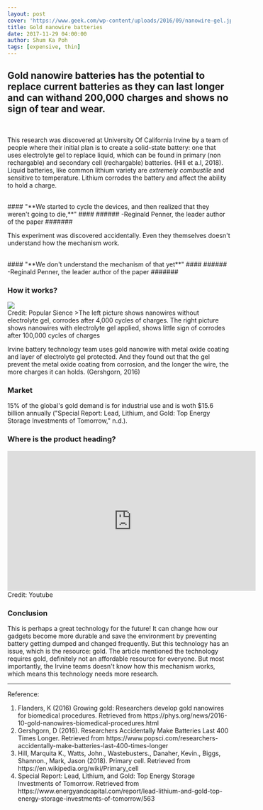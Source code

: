 ```yaml
---
layout: post
cover: 'https://www.geek.com/wp-content/uploads/2016/09/nanowire-gel.jpg'
title: Gold nanowire batteries
date: 2017-11-29 04:00:00
author: Shum Ka Poh
tags: [expensive, thin]
---
```


## Gold nanowire batteries has the potential to replace current batteries as they can last longer and can withand 200,000 charges and shows no sign of tear and wear. ##

<br>

This research was discovered at University Of California Irvine by a team of people where their initial plan is to create a solid-state battery: one that uses electrolyte gel to replace liquid, which can be found in primary (non rechargable) and secondary cell (rechargable) batteries. (Hill et a.l, 2018).  Liquid batteries, like common lithium variety are *extremely combustile* and sensitive to temperature. Lithium corrodes the battery and affect the ability to hold a charge.

<br>
#### "**We started to cycle the devices, and then realized that they weren't going to die,**" ####
###### -Reginald Penner, the leader author of the paper #######
<br>

This experiment was discovered accidentally. Even they themselves doesn't understand how the mechanism work.

<br>
#### "**We don't understand the mechanism of that yet**" ####
###### -Reginald Penner, the leader author of the paper #######
<br>

### How it works? ###

<img src="https://www.popsci.com/sites/popsci.com/files/styles/325_1x_/public/fig7-sem_shell_loss.jpg" style="margin:auto;display:block;">
Credit: Popular Sience
>The left picture shows nanowires without electrolyte gel, corrodes after 4,000 cycles of charges. The right picture shows nanowires with electrolyte gel applied, shows little sign of corrodes after 100,000 cycles of charges

Irvine battery technology team uses gold nanowire with metal oxide coating and layer of electrolyte gel protected. And they found out that the gel prevent the metal oxide coating from corrosion, and the longer the wire, the more charges it can holds. (Gershgorn, 2016)

### Market ###
15% of the global's gold demand is for industrial use and is woth $15.6 billion annually ("Special Report: Lead, Lithium, and Gold: Top Energy Storage Investments of Tomorrow," n.d.).

### Where is the product heading? ###
<iframe width="560" height="315" src="https://www.youtube.com/embed/lzFzBpwl8aU" frameborder="0" allow="autoplay; encrypted-media" allowfullscreen style="display:block;margin:auto;"></iframe>
Credit: Youtube

### Conclusion ###
This is perhaps a great technology for the future! It can change how our gadgets become more durable and save the environment by preventing battery getting dumped and changed frequently. But this technology has an issue, which is the resource: gold. The article mentioned the technology requires gold, definitely not an affordable resource for everyone. But most importantly, the Irvine teams doesn't know how this mechanism works, which means this technology needs more research.

---

Reference:  
<ol> 
<li> Flanders, K (2016) Growing gold: Researchers develop gold nanowires for biomedical procedures. Retrieved from https://phys.org/news/2016-10-gold-nanowires-biomedical-procedures.html
<li> Gershgorn, D (2016). Researchers Accidentally Make Batteries Last 400 Times Longer. Retrieved from https://www.popsci.com/researchers-accidentally-make-batteries-last-400-times-longer
<li> Hill, Marquita K., Watts, John., Wastebusters., Danaher, Kevin., Biggs, Shannon., Mark, Jason (2018). Primary cell. Retrieved from https://en.wikipedia.org/wiki/Primary_cell
<li> Special Report: Lead, Lithium, and Gold: Top Energy Storage Investments of Tomorrow. Retrieved from https://www.energyandcapital.com/report/lead-lithium-and-gold-top-energy-storage-investments-of-tomorrow/563
